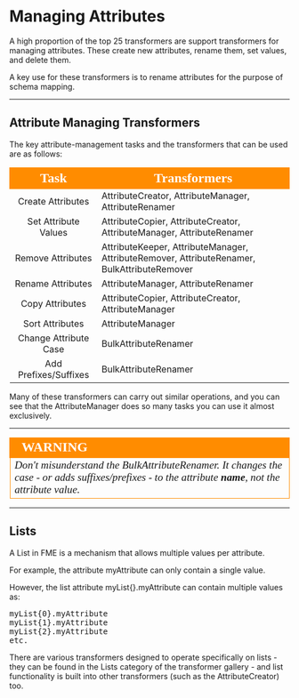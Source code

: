 # Managing Attributes #
A high proportion of the top 25 transformers are support transformers for managing attributes. These create new attributes, rename them, set values, and delete them.

A key use for these transformers is to rename attributes for the purpose of schema mapping.

---

## Attribute Managing Transformers ##

The key attribute-management tasks and the transformers that can be used are as follows:


<table style="border-spacing: 0px">
<tr>
<th style="vertical-align:middle;background-color:darkorange;border: 2px solid darkorange">
<span style="color:white;font-size:x-large;font-weight: bold;font-family:serif">Task</span></th>
<th style="vertical-align:middle;background-color:darkorange;border: 2px solid darkorange">
<span style="color:white;font-size:x-large;font-weight: bold;font-family:serif">Transformers</th>
</tr>
<tr><td style="text-align:center">Create Attributes</td><td>AttributeCreator, AttributeManager, AttributeRenamer</td></tr>
<tr><td style="text-align:center">Set Attribute Values</td><td>AttributeCopier, AttributeCreator, AttributeManager, AttributeRenamer</td></tr>
<tr><td style="text-align:center">Remove Attributes</td><td>AttributeKeeper, AttributeManager, AttributeRemover, AttributeRenamer, BulkAttributeRemover</td></tr>
<tr><td style="text-align:center">Rename Attributes</td><td>AttributeManager, AttributeRenamer</td></tr>
<tr><td style="text-align:center">Copy Attributes</td><td>AttributeCopier, AttributeCreator, AttributeManager</td></tr>
<tr><td style="text-align:center">Sort Attributes</td><td>AttributeManager</td></tr>
<tr><td style="text-align:center">Change Attribute Case</td><td>BulkAttributeRenamer</td></tr>
<tr><td style="text-align:center">Add Prefixes/Suffixes</td><td>BulkAttributeRenamer</td></tr>
</table>

Many of these transformers can carry out similar operations, and you can see that the AttributeManager does so many tasks you can use it almost exclusively. 

---

<!--Warning Section--> 

<table style="border-spacing: 0px">
<tr>
<td style="vertical-align:middle;background-color:darkorange;border: 2px solid darkorange">
<i class="fa fa-exclamation-triangle fa-lg fa-pull-left fa-fw" style="color:white;padding-right: 12px;vertical-align:text-top"></i>
<span style="color:white;font-size:x-large;font-weight: bold;font-family:serif">WARNING</span>
</td>
</tr>

<tr>
<td style="border: 1px solid darkorange">
<span style="font-family:serif; font-style:italic; font-size:larger">
Don't misunderstand the BulkAttributeRenamer. It changes the case - or adds suffixes/prefixes - to the attribute <strong>name</strong>, not the attribute value.
</span>
</td>
</tr>
</table>

---

## Lists ##
A List in FME is a mechanism that allows multiple values per attribute.

For example, the attribute myAttribute can only contain a single value.

However, the list attribute myList{}.myAttribute can contain multiple values as:

<pre>myList{0}.myAttribute
myList{1}.myAttribute
myList{2}.myAttribute
etc.</pre>

There are various transformers designed to operate specifically on lists - they can be found in the Lists category of the transformer gallery - and list functionality is built into other transformers (such as the AttributeCreator) too.

